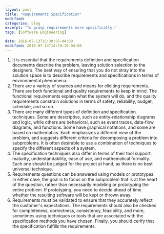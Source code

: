 ```yaml
---
layout: post
title: "Requirements Specification"
modified:
categories: blog
excerpt: "To grasp requirements more specifically."
tags: [Software Engineering]

date: 2016-07-13T15:39:55-04:00
modified: 2016-07-14T14:19:19-04:00
---
```



1. It is essential that the requirements definition and specification documents describe the problem, leaving solution selection to the designers. The best way of ensuring that you do not stray into the solution space is to describe requirements and specifications in terms of environmental phenomena.
2. There are a variety of sources and means for eliciting requirements. There are both functional and quality requirements to keep in mind. The functional requirements explain what the system will do, and the quality requirements constrain solutions in terms of safety, reliability, budget, schedule, and so on.
3. There are many different types of definition and specification techniques. Some are descriptive, such as entity-relationship diagrams and logic, while others are behavioral, such as event traces, data-flow diagrams, and functions. Some have graphical notations, and some are based on mathematics. Each emphasizes a different view of the problem, and suggests different criteria for decomposing a problem into subproblems. It is often desirable to use a combination of techniques to specify the different aspects of a system.
4. The specification techniques also differ in terms of their tool support, maturity, understandability, ease of use, and mathematical formality. Each one should be judged for the project at hand, as there is no best universal technique.
5. Requirements questions can be answered using models or prototypes. In either case, the goal is to focus on the subproblem that is at the heart of the question, rather than necessarily modeling or prototyping the entire problem. If prototyping, you need to decide ahead of time whether the resulting software will be kept or thrown away.
6. Requirements must be validated to ensure that they accurately reflect the customer's expectations. The requirements should also be checked for completeness, correctness, consistency, feasibility, and more, sometimes using techniques or tools that are associated with the specification methods you have chosen. Finally, you should cerify that the specification fulfills the requirements.  